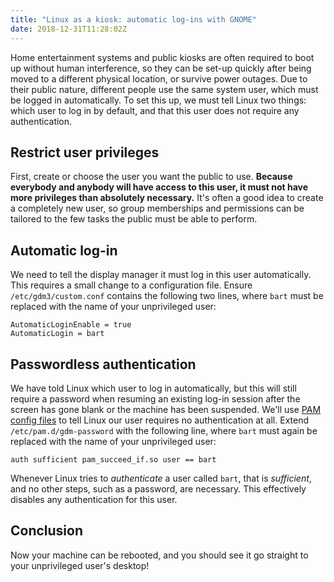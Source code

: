 ```yaml
---
title: "Linux as a kiosk: automatic log-ins with GNOME"
date: 2018-12-31T11:28:02Z
---
```


Home entertainment systems and public kiosks are often required to boot up without human interference, so they can be
set-up quickly after being moved to a different physical location, or survive power outages. Due to their public nature,
different people use the same system user, which must be logged in automatically. To set this up, we must tell Linux two
things: which user to log in by default, and that this user does not require any authentication.

## Restrict user privileges
First, create or choose the user you want the public to use. **Because everybody and anybody will have access to this
user, it must not have more privileges than absolutely necessary.** It's often a good idea to create a completely new
user, so group memberships and permissions can be tailored to the few tasks the public must be able to perform.

## Automatic log-in
We need to tell the display manager it must log in this user automatically. This requires a small change to a
configuration file. Ensure `/etc/gdm3/custom.conf` contains the following two lines, where `bart` must be replaced with
the name of your unprivileged user:
```
AutomaticLoginEnable = true
AutomaticLogin = bart
```

## Passwordless authentication
We have told Linux which user to log in automatically, but this will still require a password when resuming an existing
log-in session after the screen has gone blank or the machine has been suspended.  We'll use
[PAM](https://en.wikipedia.org/wiki/Linux_PAM) [config files](https://linux.die.net/man/5/pam.d) to tell Linux our user
requires no authentication at all. Extend `/etc/pam.d/gdm-password` with the following line, where `bart` must again be
replaced with the name of your unprivileged user:
```
auth sufficient pam_succeed_if.so user == bart
```
Whenever Linux tries to *authenticate* a user called `bart`, that is *sufficient*, and no other steps, such as a
password, are necessary. This effectively disables any authentication for this user.

## Conclusion
Now your machine can be rebooted, and you should see it go straight to your unprivileged user's desktop! 